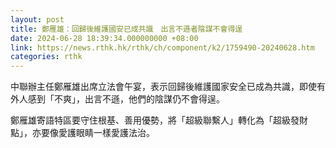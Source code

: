 ```yaml
---
layout: post
title: 鄭雁雄：回歸後維護國安已成共識　出言不遜者陰謀不會得逞
date: 2024-06-28 18:39:34.000000000 +08:00
link: https://news.rthk.hk/rthk/ch/component/k2/1759490-20240628.htm
categories: rthk
---
```


中聯辦主任鄭雁雄出席立法會午宴，表示回歸後維護國家安全已成為共識，即使有外人感到「不爽」，出言不遜，他們的陰謀仍不會得逞。

鄭雁雄寄語特區要守住根基、善用優勢，將「超級聯繫人」轉化為「超級發財點」，亦要像愛護眼睛一樣愛護法治。
